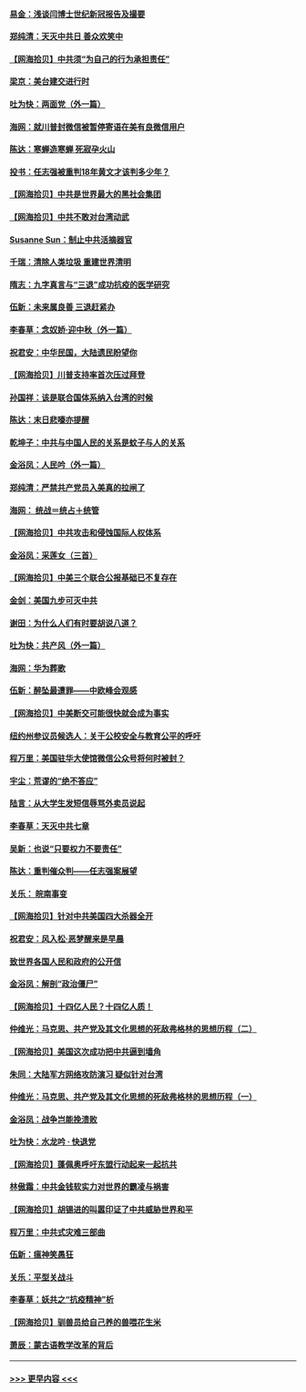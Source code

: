 #### [易金：浅谈闫博士世纪新冠报告及撮要](../pages/nsc993/n12426822.md?t=09250451) 
#### [郑纯清：天灭中共日 善众欢笑中](../pages/nsc993/n12426784.md?t=09250451) 
#### [【网海拾贝】中共须“为自己的行为承担责任”](../pages/nsc993/n12426067.md?t=09250451) 
#### [梁京：美台建交进行时](../pages/nsc993/n12424066.md?t=09250451) 
#### [吐为快：两面党（外一篇）](../pages/nsc993/n12424043.md?t=09250451) 
#### [海网：就川普封微信被暂停寄语在美有良微信用户](../pages/nsc993/n12424021.md?t=09250451) 
#### [陈达：寒蝉造寒蝉 死寂孕火山](../pages/nsc993/n12423958.md?t=09250451) 
#### [投书：任志强被重判18年黄文才该判多少年？](../pages/nsc993/n12423672.md?t=09250451) 
#### [【网海拾贝】中共是世界最大的黑社会集团](../pages/nsc993/n12423543.md?t=09250451) 
#### [【网海拾贝】中共不敢对台湾动武](../pages/nsc993/n12421418.md?t=09250451) 
#### [Susanne Sun：制止中共活摘器官](../pages/nsc993/n12419654.md?t=09250451) 
#### [千瑞：清除人类垃圾 重建世界清明](../pages/nsc993/n12419414.md?t=09250451) 
#### [隋志：九字真言与“三退”成功抗疫的医学研究](../pages/nsc993/n12419248.md?t=09250451) 
#### [伍新：未来属良善 三退赶紧办](../pages/nsc993/n12418496.md?t=09250451) 
#### [李春草：念奴娇·迎中秋（外一篇）](../pages/nsc993/n12418465.md?t=09250451) 
#### [祝君安：中华民国，大陆遗民盼望你](../pages/nsc993/n12418089.md?t=09250451) 
#### [【网海拾贝】川普支持率首次压过拜登](../pages/nsc993/n12418050.md?t=09250451) 
#### [孙国祥：该是联合国体系纳入台湾的时候](../pages/nsc993/n12417369.md?t=09250451) 
#### [陈达：末日悲嚎亦提醒](../pages/nsc993/n12416736.md?t=09250451) 
#### [乾坤子：中共与中国人民的关系是蚊子与人的关系](../pages/nsc993/n12416632.md?t=09250451) 
#### [金浴凤：人民吟（外一篇）](../pages/nsc993/n12416567.md?t=09250451) 
#### [郑纯清：严禁共产党员入美真的拉闸了](../pages/nsc993/n12416550.md?t=09250451) 
#### [海网： 统战＝统占＋统管](../pages/nsc993/n12416404.md?t=09250451) 
#### [【网海拾贝】中共攻击和侵蚀国际人权体系](../pages/nsc993/n12416250.md?t=09250451) 
#### [金浴凤：采莲女（三首）](../pages/nsc993/n12415517.md?t=09250451) 
#### [【网海拾贝】中美三个联合公报基础已不复存在](../pages/nsc993/n12415054.md?t=09250451) 
#### [金剑：美国九步可灭中共](../pages/nsc993/n12413183.md?t=09250451) 
#### [谢田：为什么人们有时要胡说八道？](../pages/nsc993/n12411861.md?t=09250451) 
#### [吐为快：共产风（外一篇）](../pages/nsc993/n12411761.md?t=09250451) 
#### [海网：华为葬歌](../pages/nsc993/n12410381.md?t=09250451) 
#### [伍新：醉坠最遭罪——中欧峰会观感](../pages/nsc993/n12410364.md?t=09250451) 
#### [【网海拾贝】中美断交可能很快就会成为事实](../pages/nsc993/n12409495.md?t=09250451) 
#### [纽约州参议员候选人：关于公校安全与教育公平的呼吁](../pages/nsc993/n12409228.md?t=09250451) 
#### [程万里：美国驻华大使馆微信公众号将何时被封？](../pages/nsc993/n12407397.md?t=09250451) 
#### [宇尘：荒谬的“绝不答应”](../pages/nsc993/n12407360.md?t=09250451) 
#### [陆言：从大学生发短信辱骂外卖员说起](../pages/nsc993/n12407285.md?t=09250451) 
#### [李春草：天灭中共七章](../pages/nsc993/n12406988.md?t=09250451) 
#### [吴新：也说“只要权力不要责任”](../pages/nsc993/n12406966.md?t=09250451) 
#### [陈达：重判催众判——任志强案展望](../pages/nsc993/n12404540.md?t=09250451) 
#### [关乐： 皖南事变](../pages/nsc993/n12404288.md?t=09250451) 
#### [【网海拾贝】针对中共美国四大杀器全开](../pages/nsc993/n12404172.md?t=09250451) 
#### [祝君安：风入松‧恶梦醒来是早晨](../pages/nsc993/n12401953.md?t=09250451) 
#### [致世界各国人民和政府的公开信](../pages/nsc993/n12401824.md?t=09250451) 
#### [金浴凤：解剖“政治僵尸”](../pages/nsc993/n12401808.md?t=09250451) 
#### [【网海拾贝】十四亿人民？十四亿人质！](../pages/nsc993/n12401708.md?t=09250451) 
#### [仲维光：马克思、共产党及其文化思想的死敌弗格林的思想历程（二）](../pages/nsc993/n12399107.md?t=09250451) 
#### [【网海拾贝】美国这次成功把中共逼到墙角](../pages/nsc993/n12400173.md?t=09250451) 
#### [朱同：大陆军方网络攻防演习 疑似针对台湾](../pages/nsc993/n12399868.md?t=09250451) 
#### [仲维光：马克思、共产党及其文化思想的死敌弗格林的思想历程（一）](../pages/nsc993/n12398341.md?t=09250451) 
#### [金浴凤：战争岂能挽溃败](../pages/nsc993/n12398855.md?t=09250451) 
#### [吐为快：水龙吟 · 快退党](../pages/nsc993/n12398849.md?t=09250451) 
#### [【网海拾贝】蓬佩奥呼吁东盟行动起来一起抗共](../pages/nsc993/n12398291.md?t=09250451) 
#### [林傲霜：中共金钱软实力对世界的霸凌与祸害](../pages/nsc993/n12397515.md?t=09250451) 
#### [【网海拾贝】胡锡进的叫嚣印证了中共威胁世界和平](../pages/nsc993/n12397455.md?t=09250451) 
#### [程万里：中共式灾难三部曲](../pages/nsc993/n12397106.md?t=09250451) 
#### [伍新：瘟神笑愚狂](../pages/nsc993/n12397052.md?t=09250451) 
#### [关乐：平型关战斗](../pages/nsc993/n12395387.md?t=09250451) 
#### [李春草：妖共之“抗疫精神”析](../pages/nsc993/n12395240.md?t=09250451) 
#### [【网海拾贝】驯兽员给自己养的兽喂花生米](../pages/nsc993/n12393919.md?t=09250451) 
#### [萧辰：蒙古语教学改革的背后](../pages/nsc993/n12393677.md?t=09250451) 

----
#### [ >>> 更早内容 <<< ](../indexes/nsc993-earlier.md)
